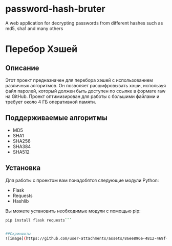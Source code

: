 # password-hash-bruter
A web application for decrypting passwords from different hashes such as md5, sha1 and many others

# Перебор Хэшей

## Описание

Этот проект предназначен для перебора хэшей с использованием различных алгоритмов. Он позволяет расшифровывать хэши, используя файл паролей, который должен быть доступен по ссылке в формате raw на GitHub. Проект оптимизирован для работы с большими файлами и требует около 4 ГБ оперативной памяти.

## Поддерживаемые алгоритмы

- MD5
- SHA1
- SHA256
- SHA384
- SHA512

## Установка

Для работы с проектом вам понадобятся следующие модули Python:

- Flask
- Requests
- Hashlib

Вы можете установить необходимые модули с помощью pip:

```bash
pip install flask requests```


##Скриншоты
![image](https://github.com/user-attachments/assets/86ee896e-4812-469f-9785-806b13aba24e)

